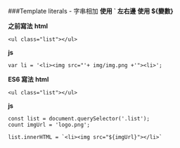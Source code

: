 ###Template literals - 字串相加
**使用 ` 左右邊**
**使用 ${變數}**


**之前寫法**
**html**
```
<ul class="list"></ul>
```

**js**
```
var li = '<li><img src="'+ img/img.png +'"><li>';
```

**ES6 寫法**
**html**
```
<ul class="list"></ul>
```
**js**
```
const list = document.querySelector('.list');
count imgUrl = 'logo.png';

list.innerHTML = `<li><img src="${imgUrl}"></li>`
```